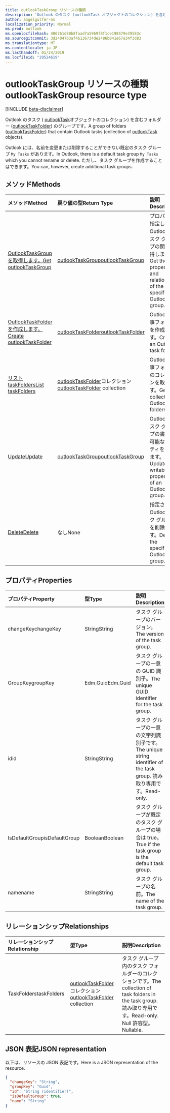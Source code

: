 ```yaml
---
title: outlookTaskGroup リソースの種類
description: 'Outlook のタスク (outlookTask オブジェクトのコレクション) を含むフォルダー (outlookTaskFolder) のグループです。 '
author: angelgolfer-ms
localization_priority: Normal
ms.prod: outlook
ms.openlocfilehash: 486261d80b8faad7a5969f8f1ce198479e39583c
ms.sourcegitcommit: 3d24047b3af46136734de2486b041e67a34f3d83
ms.translationtype: MT
ms.contentlocale: ja-JP
ms.lasthandoff: 01/24/2019
ms.locfileid: "29524619"
---
```

# <a name="outlooktaskgroup-resource-type"></a><span data-ttu-id="c6e05-103">outlookTaskGroup リソースの種類</span><span class="sxs-lookup"><span data-stu-id="c6e05-103">outlookTaskGroup resource type</span></span>

[!INCLUDE [beta-disclaimer](../../includes/beta-disclaimer.md)]

<span data-ttu-id="c6e05-104">Outlook のタスク ( [outlookTask](outlooktask.md)オブジェクトのコレクション) を含むフォルダー ([outlookTaskFolder](outlooktaskfolder.md)) のグループです。</span><span class="sxs-lookup"><span data-stu-id="c6e05-104">A group of folders ([outlookTaskFolder](outlooktaskfolder.md)) that contain Outlook tasks (collection of [outlookTask](outlooktask.md) objects).</span></span> 

<span data-ttu-id="c6e05-105">Outlook には、名前を変更または削除することができない既定のタスク グループ `My Tasks` があります。</span><span class="sxs-lookup"><span data-stu-id="c6e05-105">In Outlook, there is a default task group `My Tasks` which you cannot rename or delete.</span></span> <span data-ttu-id="c6e05-106">ただし、タスク グループを作成することはできます。</span><span class="sxs-lookup"><span data-stu-id="c6e05-106">You can, however, create additional task groups.</span></span> 


## <a name="methods"></a><span data-ttu-id="c6e05-107">メソッド</span><span class="sxs-lookup"><span data-stu-id="c6e05-107">Methods</span></span>

| <span data-ttu-id="c6e05-108">メソッド</span><span class="sxs-lookup"><span data-stu-id="c6e05-108">Method</span></span>           | <span data-ttu-id="c6e05-109">戻り値の型</span><span class="sxs-lookup"><span data-stu-id="c6e05-109">Return Type</span></span>    |<span data-ttu-id="c6e05-110">説明</span><span class="sxs-lookup"><span data-stu-id="c6e05-110">Description</span></span>|
|:---------------|:--------|:----------|
|[<span data-ttu-id="c6e05-111">OutlookTaskGroup を取得します。</span><span class="sxs-lookup"><span data-stu-id="c6e05-111">Get outlookTaskGroup</span></span>](../api/outlooktaskgroup-get.md) | [<span data-ttu-id="c6e05-112">outlookTaskGroup</span><span class="sxs-lookup"><span data-stu-id="c6e05-112">outlookTaskGroup</span></span>](outlooktaskgroup.md) |<span data-ttu-id="c6e05-113">プロパティと指定した Outlook のタスク グループの関係を取得します。</span><span class="sxs-lookup"><span data-stu-id="c6e05-113">Get the properties and relationships of the specified Outlook task group.</span></span>|
|[<span data-ttu-id="c6e05-114">OutlookTaskFolder を作成します。</span><span class="sxs-lookup"><span data-stu-id="c6e05-114">Create outlookTaskFolder</span></span>](../api/outlooktaskgroup-post-taskfolders.md) |[<span data-ttu-id="c6e05-115">outlookTaskFolder</span><span class="sxs-lookup"><span data-stu-id="c6e05-115">outlookTaskFolder</span></span>](outlooktaskfolder.md)| <span data-ttu-id="c6e05-116">Outlook の仕事フォルダーを作成します。</span><span class="sxs-lookup"><span data-stu-id="c6e05-116">Create an Outlook task folder.</span></span>|
|[<span data-ttu-id="c6e05-117">リスト taskFolders</span><span class="sxs-lookup"><span data-stu-id="c6e05-117">List taskFolders</span></span>](../api/outlooktaskgroup-list-taskfolders.md) |<span data-ttu-id="c6e05-118">[outlookTaskFolder](outlooktaskfolder.md)コレクション</span><span class="sxs-lookup"><span data-stu-id="c6e05-118">[outlookTaskFolder](outlooktaskfolder.md) collection</span></span>| <span data-ttu-id="c6e05-119">Outlook の仕事フォルダーのコレクションを取得します。</span><span class="sxs-lookup"><span data-stu-id="c6e05-119">Get a collection of Outlook task folders.</span></span>|
|[<span data-ttu-id="c6e05-120">Update</span><span class="sxs-lookup"><span data-stu-id="c6e05-120">Update</span></span>](../api/outlooktaskgroup-update.md) | [<span data-ttu-id="c6e05-121">outlookTaskGroup</span><span class="sxs-lookup"><span data-stu-id="c6e05-121">outlookTaskGroup</span></span>](outlooktaskgroup.md)  |<span data-ttu-id="c6e05-122">Outlook のタスク グループの書き込み可能なプロパティを更新します。</span><span class="sxs-lookup"><span data-stu-id="c6e05-122">Update the writable properties of an Outlook task group.</span></span> |
|[<span data-ttu-id="c6e05-123">Delete</span><span class="sxs-lookup"><span data-stu-id="c6e05-123">Delete</span></span>](../api/outlooktaskgroup-delete.md) | <span data-ttu-id="c6e05-124">なし</span><span class="sxs-lookup"><span data-stu-id="c6e05-124">None</span></span> |<span data-ttu-id="c6e05-125">指定された Outlook タスク グループを削除します。</span><span class="sxs-lookup"><span data-stu-id="c6e05-125">Delete the specified Outlook task group.</span></span> |

## <a name="properties"></a><span data-ttu-id="c6e05-126">プロパティ</span><span class="sxs-lookup"><span data-stu-id="c6e05-126">Properties</span></span>
| <span data-ttu-id="c6e05-127">プロパティ</span><span class="sxs-lookup"><span data-stu-id="c6e05-127">Property</span></span>     | <span data-ttu-id="c6e05-128">型</span><span class="sxs-lookup"><span data-stu-id="c6e05-128">Type</span></span>   |<span data-ttu-id="c6e05-129">説明</span><span class="sxs-lookup"><span data-stu-id="c6e05-129">Description</span></span>|
|:---------------|:--------|:----------|
|<span data-ttu-id="c6e05-130">changeKey</span><span class="sxs-lookup"><span data-stu-id="c6e05-130">changeKey</span></span>|<span data-ttu-id="c6e05-131">String</span><span class="sxs-lookup"><span data-stu-id="c6e05-131">String</span></span>|<span data-ttu-id="c6e05-132">タスク グループのバージョン。</span><span class="sxs-lookup"><span data-stu-id="c6e05-132">The version of the task group.</span></span>|
|<span data-ttu-id="c6e05-133">GroupKey</span><span class="sxs-lookup"><span data-stu-id="c6e05-133">groupKey</span></span>|<span data-ttu-id="c6e05-134">Edm.Guid</span><span class="sxs-lookup"><span data-stu-id="c6e05-134">Edm.Guid</span></span>|<span data-ttu-id="c6e05-135">タスク グループの一意の GUID 識別子。</span><span class="sxs-lookup"><span data-stu-id="c6e05-135">The unique GUID identifier for the task group.</span></span>|
|<span data-ttu-id="c6e05-136">id</span><span class="sxs-lookup"><span data-stu-id="c6e05-136">id</span></span>|<span data-ttu-id="c6e05-137">String</span><span class="sxs-lookup"><span data-stu-id="c6e05-137">String</span></span>|<span data-ttu-id="c6e05-138">タスク グループの一意の文字列識別子です。</span><span class="sxs-lookup"><span data-stu-id="c6e05-138">The unique string identifier of the task group.</span></span> <span data-ttu-id="c6e05-139">読み取り専用です。</span><span class="sxs-lookup"><span data-stu-id="c6e05-139">Read-only.</span></span>|
|<span data-ttu-id="c6e05-140">IsDefaultGroup</span><span class="sxs-lookup"><span data-stu-id="c6e05-140">isDefaultGroup</span></span>|<span data-ttu-id="c6e05-141">Boolean</span><span class="sxs-lookup"><span data-stu-id="c6e05-141">Boolean</span></span>|<span data-ttu-id="c6e05-142">タスク グループが既定のタスク グループの場合は true。</span><span class="sxs-lookup"><span data-stu-id="c6e05-142">True if the task group is the default task group.</span></span>|
|<span data-ttu-id="c6e05-143">name</span><span class="sxs-lookup"><span data-stu-id="c6e05-143">name</span></span>|<span data-ttu-id="c6e05-144">String</span><span class="sxs-lookup"><span data-stu-id="c6e05-144">String</span></span>|<span data-ttu-id="c6e05-145">タスク グループの名前。</span><span class="sxs-lookup"><span data-stu-id="c6e05-145">The name of the task group.</span></span>|

## <a name="relationships"></a><span data-ttu-id="c6e05-146">リレーションシップ</span><span class="sxs-lookup"><span data-stu-id="c6e05-146">Relationships</span></span>
| <span data-ttu-id="c6e05-147">リレーションシップ</span><span class="sxs-lookup"><span data-stu-id="c6e05-147">Relationship</span></span> | <span data-ttu-id="c6e05-148">型</span><span class="sxs-lookup"><span data-stu-id="c6e05-148">Type</span></span>   |<span data-ttu-id="c6e05-149">説明</span><span class="sxs-lookup"><span data-stu-id="c6e05-149">Description</span></span>|
|:---------------|:--------|:----------|
|<span data-ttu-id="c6e05-150">TaskFolders</span><span class="sxs-lookup"><span data-stu-id="c6e05-150">taskFolders</span></span>|<span data-ttu-id="c6e05-151">[outlookTaskFolder](outlooktaskfolder.md)コレクション</span><span class="sxs-lookup"><span data-stu-id="c6e05-151">[outlookTaskFolder](outlooktaskfolder.md) collection</span></span>| <span data-ttu-id="c6e05-152">タスク グループ内のタスク フォルダーのコレクションです。</span><span class="sxs-lookup"><span data-stu-id="c6e05-152">The collection of task folders in the task group.</span></span> <span data-ttu-id="c6e05-153">読み取り専用です。</span><span class="sxs-lookup"><span data-stu-id="c6e05-153">Read-only.</span></span> <span data-ttu-id="c6e05-154">Null 許容型。</span><span class="sxs-lookup"><span data-stu-id="c6e05-154">Nullable.</span></span>|

## <a name="json-representation"></a><span data-ttu-id="c6e05-155">JSON 表記</span><span class="sxs-lookup"><span data-stu-id="c6e05-155">JSON representation</span></span>
<span data-ttu-id="c6e05-156">以下は、リソースの JSON 表記です。</span><span class="sxs-lookup"><span data-stu-id="c6e05-156">Here is a JSON representation of the resource.</span></span>

<!-- {
  "blockType": "resource",
  "optionalProperties": [

  ],
  "@odata.type": "microsoft.graph.outlookTaskGroup"
}-->

```json
{
  "changeKey": "String",
  "groupKey": "Guid",
  "id": "String (identifier)",
  "isDefaultGroup": true,
  "name": "String"
}

```

<!-- uuid: 8fcb5dbc-d5aa-4681-8e31-b001d5168d79
2015-10-25 14:57:30 UTC -->
<!--
{
  "type": "#page.annotation",
  "description": "outlookTaskGroup resource",
  "keywords": "",
  "section": "documentation",
  "tocPath": "",
  "suppressions": [
    "Error: /api-reference/beta/resources/outlooktaskgroup.md:\r\n      Exception processing links.\r\n    System.ArgumentException: Link Definition was null. Link text: !INCLUDE [beta-disclaimer](../../includes/beta-disclaimer.md)\r\n      at ApiDoctor.Validation.DocFile.get_LinkDestinations()\r\n      at ApiDoctor.Validation.DocSet.ValidateLinks(Boolean includeWarnings, String[] relativePathForFiles, IssueLogger issues, Boolean requireFilenameCaseMatch, Boolean printOrphanedFiles)"
  ]
}
-->
